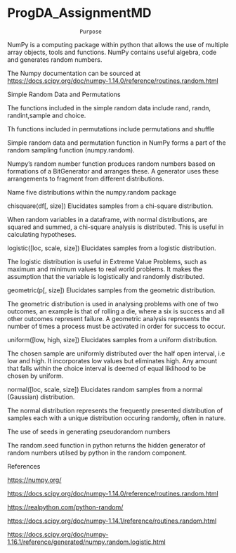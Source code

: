 # ProgDA_AssignmentMD
                           Purpose
                           
NumPy is a computing package within python that allows the use of multiple array objects, tools and functions. NumPy contains useful algebra, code and generates random numbers.

The Numpy documentation can be sourced at https://docs.scipy.org/doc/numpy-1.14.0/reference/routines.random.html


Simple Random Data and Permutations

The functions included in the simple random data include rand, randn, randint,sample and choice.

Th functions included in permutations include permutations and shuffle

Simple random data and permutation function in NumPy forms a part of the random sampling function (numpy.random). 

Numpy’s random number function produces random numbers based on formations of a BitGenerator and arranges these. A generator uses these arrangements to fragment from different distributions. 









Name five distributions within the numpy.random package

chisquare(df[, size])	Elucidates samples from a chi-square distribution.

When random variables in a dataframe, with normal distributions, are squared and summed, a chi-square analysis is distributed. This is useful in calculating hypotheses.

logistic([loc, scale, size])	Elucidates samples from a logistic distribution.

The logistic distribution is useful in Extreme Value Problems, such as maximum and minimum values to real world problems. It makes the assumption that the variable is logistically and randomly distributed. 

geometric(p[, size])	Elucidates samples from the geometric distribution.

The geometric distribution is used in analysing problems with one of two outcomes, an example is that of rolling a die, where a six is success and all other outcomes represent failure. A geometric analysis represents the number of times a process must be activated in order for success to occur. 


uniform([low, high, size])	Elucidates samples from a uniform distribution.

The chosen sample are uniformly distributed over the half open interval, i.e low and high. It incorporates low values but eliminates high. Any amount that falls within the choice interval is deemed of equal liklihood to be chosen by uniform.


normal([loc, scale, size])	Elucidates random samples from a normal (Gaussian) distribution.

The normal distribution represents the frequently presented distribution of samples each with a unique distribution occuring randomly, often in nature. 


The use of seeds in generating pseudorandom numbers


The random.seed function in python returns the hidden generator of random numbers utilsed by python in the random component.



References

https://numpy.org/

https://docs.scipy.org/doc/numpy-1.14.0/reference/routines.random.html

https://realpython.com/python-random/

https://docs.scipy.org/doc/numpy-1.14.1/reference/routines.random.html

https://docs.scipy.org/doc/numpy-1.16.1/reference/generated/numpy.random.logistic.html

